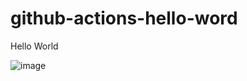 # github-actions-hello-word
Hello World

![image](https://user-images.githubusercontent.com/74066146/161675836-8ed2b89d-1c2e-4db3-9989-4fac547f25ef.png)
